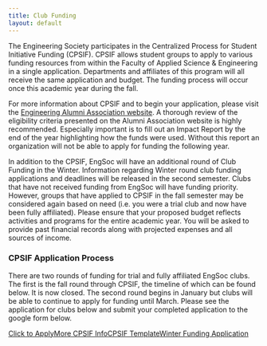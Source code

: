 ```yaml
---
title: Club Funding
layout: default
---
```


<p>The Engineering Society participates in the Centralized Process for Student Initiative Funding (CPSIF). CPSIF allows student groups to apply to various funding resources from within the Faculty of Applied Science & Engineering in a single application. Departments and affiliates of this program will all receive the same application and budget. The funding process will occur once this academic year during the fall.</p>
<p>For more information about CPSIF and to begin your application, please visit the <a href="http://alumni.engineering.utoronto.ca/future-alumni/club-funding/form/">Engineering Alumni Association website</a>. A thorough review of the eligibility criteria presented on the Alumni Association website is highly recommended. Especially important is to fill out an Impact Report by the end of the year highlighting how the funds were used. Without this report an organization will not be able to apply for funding the following year.</p>
<p>In addition to the CPSIF, EngSoc will have an additional round of Club Funding in the Winter. Information regarding Winter round club funding applications and deadlines will be released in the second semester. Clubs that have not received funding from EngSoc will have funding priority. However, groups that have applied to CPSIF in the fall semester may be considered again based on need (i.e. you were a trial club and now have been fully affiliated). Please ensure that your proposed budget reflects activities and programs for the entire academic year. You will be asked to provide past financial records along with projected expenses and all sources of income.</p> <!--<p><a class="button is-primary" href="https://utoronto.sharepoint.com/:x:/r/sites/fase-vdu-setd/_layouts/15/guestaccess.aspx?e=Xf0PXd&share=ETvyA7gAtUVPtOpq7BncV7sBeMJs-Lr41B68PSjmlAX8tQ" download>2021-2022 CPSIF Budget Template</a></p>-->
<h3 class="title">CPSIF Application Process</h3>
<p> There are two rounds of funding for trial and fully affiliated EngSoc clubs. The first is the fall round through CPSIF, the timeline of which can be found below. It is now closed. The second round begins in January but clubs will be able to continue to apply for funding until March. Please see the application for clubs below and submit your completed application to the google form below. </p><a class="button is-primary" href="https://forms.office.com/pages/responsepage.aspx?id=JsKqeAMvTUuQN7RtVsVSECOiCE0mgytChmRn-yz5VRtUNDhNSVdNVjI0N1hDN1dLRVhJMTJSVU9PTC4u">Click to Apply</a><a class="button is-primary" href="https://alumni.engineering.utoronto.ca/future-alumni/club-funding/form/#form">More CPSIF Info</a><a class="button is-primary" href="https://new.skule.ca/upload/finance/CPSIF%20Template.xlsx">CPSIF Template</a><a class="button is-danger" href="https://docs.google.com/forms/d/e/1FAIpQLSfYUfIKAGVTVfzpvkzEuezJG4UYjZzQo8mr4qPp8oUrJYPvSQ/viewform">Winter Funding Application</a>